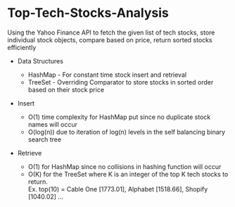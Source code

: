 # Top-Tech-Stocks-Analysis
Using the Yahoo Finance API to fetch the given list of tech stocks, store individual stock objects, compare based on price, return sorted stocks efficiently
* Data Structures
  * HashMap -  For constant time stock insert and retrieval
  * TreeSet - Overriding Comparator to store stocks in sorted order based on their stock price
 
* Insert
  * O(1) time complexity for HashMap put since no duplicate stock names will occur
  * O(log(n)) due to iteration of log(n) levels in the self balancing binary search tree
  
  
* Retrieve
  * O(1) for HashMap since no collisions in hashing function will occur
  * O(K) for the TreeSet where K is an integer of the top K tech stocks to return.
  <br />Ex. top(10) = Cable One [1773.01], Alphabet [1518.66], Shopify [1040.02] ...
 

